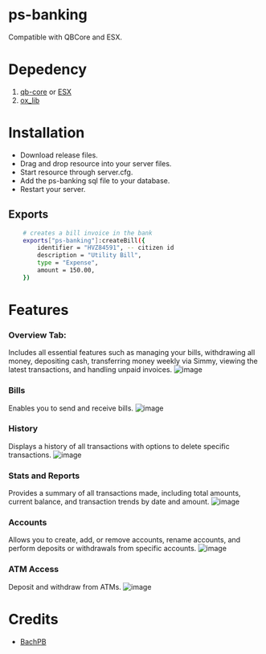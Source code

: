 # ps-banking
Compatible with QBCore and ESX.

# Depedency
1. [qb-core](https://github.com/qbcore-framework/qb-core) or [ESX](https://github.com/esx-framework)
2. [ox_lib](https://github.com/overextended/ox_lib)

# Installation
* Download release files.
* Drag and drop resource into your server files.
* Start resource through server.cfg.
* Add the ps-banking sql file to your database.
* Restart your server.

## Exports

```bash
    # creates a bill invoice in the bank
    exports["ps-banking"]:createBill({
        identifier = "HVZ84591", -- citizen id
        description = "Utility Bill", 
        type = "Expense",
        amount = 150.00,
    })
```

# Features
### Overview Tab:
Includes all essential features such as managing your bills, withdrawing all money, depositing cash, transferring money weekly via Simmy, viewing the latest transactions, and handling unpaid invoices.
![image](https://github.com/user-attachments/assets/7f22afa7-f4d8-427a-b9eb-42ef8b660801)

### Bills
Enables you to send and receive bills.
![image](https://github.com/user-attachments/assets/6d51ffb3-992c-4032-986c-c033c694302a)

### History
Displays a history of all transactions with options to delete specific transactions.
![image](https://github.com/user-attachments/assets/7beabc27-304a-402b-89e4-7d338140e498)

### Stats and Reports
Provides a summary of all transactions made, including total amounts, current balance, and transaction trends by date and amount.
![image](https://github.com/user-attachments/assets/879f0a59-818d-4a4e-a204-c1be4fc22057)

### Accounts
Allows you to create, add, or remove accounts, rename accounts, and perform deposits or withdrawals from specific accounts.
![image](https://github.com/user-attachments/assets/3ec1d109-1346-4148-aa17-f869972f2001)

### ATM Access
Deposit and withdraw from ATMs.
![image](https://github.com/user-attachments/assets/49c135aa-295c-40ed-aa15-962a939e36ae)

# Credits
* [BachPB](https://github.com/BachPB)
